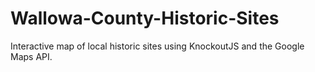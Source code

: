 # Wallowa-County-Historic-Sites
Interactive map of local historic sites using KnockoutJS and the Google Maps API.
